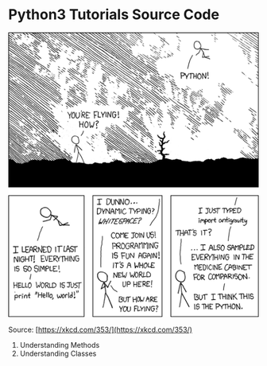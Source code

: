 Python3 Tutorials Source Code
=============================

<p align="center"><img src="https://github.com/101t/python3-tutorial/blob/master/img/python.png" ></p>

Source: [https://xkcd.com/353/](https://xkcd.com/353/)

1. Understanding Methods
2. Understanding Classes